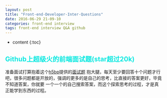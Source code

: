 ```yaml
---
layout: post
title: "Front-end-Developer-Inter-Questions"
date: 2016-06-29 21-09-10
categories: front-end interview
tags: front-end interview Q&A github
---
```


* content
{:toc}

## <font color="##A2E8EE">Github上超级火的前端面试题(star超过20k)</font>

准备面试打算抱着这个[h5bp](https://github.com/h5bp)提供的[面试题](https://github.com/h5bp/Front-end-Developer-Interview-Questions)
抱大腿，每天至少要回答十个问题才行吧，很多问题都是开放的，强调的更多的是自己的思考，比直接的答案更好，毕竟不知道答案，你就要
一个一个的自己搜索答案，而这个探索思考的过程，才是真正能学到东西的过程。